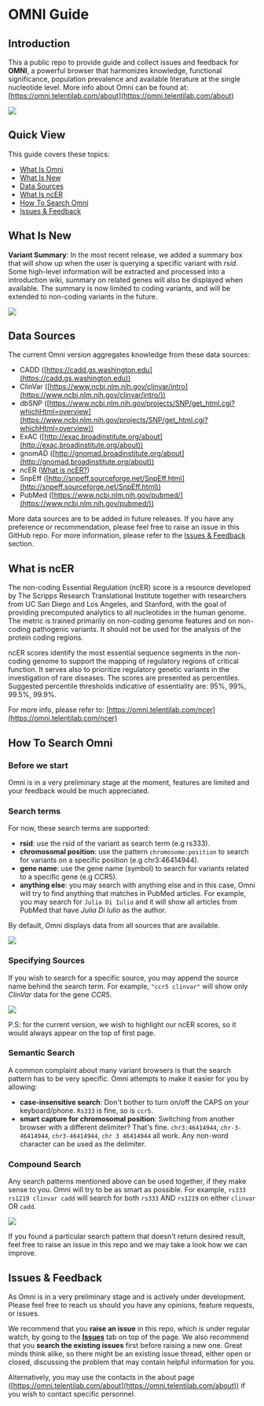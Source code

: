 # OMNI Guide

## Introduction

This a public repo to provide guide and collect issues and feedback for **OMNI**, a powerful browser that harmonizes knowledge, functional significance, population prevalence and available literature at the single nucleotide level. More info about Omni can be found at: [https://omni.telentilab.com/about](https://omni.telentilab.com/about)

<img src="res/homepage.png">

## Quick View

This guide covers these topics:
- [What Is Omni](#introduction)
- [What Is New](#what-is-new)
- [Data Sources](#data-sources)
- [What Is ncER](#what-is-ncer)
- [How To Search Omni](#how-to-search-omni)
- [Issues & Feedback](#issues-&-feedback)

## What Is New

**Variant Summary**: In the most recent release, we added a summary box that will show up when the user is querying a specific variant with *rsid*. Some high-level information will be extracted and processed into a introduction wiki, summary on related genes will also be displayed when available. The summary is now limited to coding variants, and will be extended to non-coding variants in the future.

<img src="res/summary_box.png">

## Data Sources

The current Omni version aggregates knowledge from these data sources:
- CADD ([https://cadd.gs.washington.edu](https://cadd.gs.washington.edu))
- ClinVar ([https://www.ncbi.nlm.nih.gov/clinvar/intro](https://www.ncbi.nlm.nih.gov/clinvar/intro/))
- dbSNP ([https://www.ncbi.nlm.nih.gov/projects/SNP/get_html.cgi?whichHtml=overview](https://www.ncbi.nlm.nih.gov/projects/SNP/get_html.cgi?whichHtml=overview))
- ExAC ([http://exac.broadinstitute.org/about](http://exac.broadinstitute.org/about))
- gnomAD ([http://gnomad.broadinstitute.org/about](http://gnomad.broadinstitute.org/about))
- ncER ([What is ncER?](#what-is-ncer?))
- SnpEff ([http://snpeff.sourceforge.net/SnpEff.html](http://snpeff.sourceforge.net/SnpEff.html))
- PubMed ([https://www.ncbi.nlm.nih.gov/pubmed/](https://www.ncbi.nlm.nih.gov/pubmed/))

More data sources are to be added in future releases. If you have any preference or recommendation, please feel free to raise an issue in this GitHub repo. For more information, please refer to the [Issues & Feedback](#issues-&-feedback) section.

## What is ncER
The non-coding Essential Regulation (ncER) score is a resource developed by The Scripps Research Translational Institute together with researchers from UC San Diego and Los Angeles, and Stanford, with the goal of providing precomputed analytics to all nucleotides in the human genome. The metric is trained primarily on non-coding genome features and on non-coding pathogenic variants. It should not be used for the analysis of the protein coding regions.

ncER scores identify the most essential sequence segments in the non-coding genome to support the mapping of regulatory regions of critical function. It serves also to prioritize regulatory genetic variants in the investigation of rare diseases. The scores are presented as percentiles. Suggested percentile thresholds indicative of essentiality are: 95%, 99%, 99.5%, 99.9%.

For more info, please refer to: [https://omni.telentilab.com/ncer](https://omni.telentilab.com/ncer)

## How To Search Omni

### Before we start

Omni is in a very preliminary stage at the moment, features are limited and your feedback would be much appreciated.

### Search terms

For now, these search terms are supported:
- **rsid**: use the rsid of the variant as search term (e.g rs333).
- **chromosomal position**: use the pattern `chromosome:position` to search for variants on a specific position (e.g chr3:46414944).
- **gene name**: use the gene name (symbol) to search for variants related to a specific gene (e.g CCR5).
- **anything else**: you may search with anything else and in this case, Omni will try to find anything that matches in PubMed articles. For example, you may search for `Julia Di Iulio` and it will show all articles from PubMed that have *Julia Di Iulio* as the author. 

By default, Omni displays data from all sources that are available.

<img src="res/search_result.png" >

### Specifying Sources

If you wish to search for a specific source, you may append the source name behind the search term. For example, `"ccr5 clinvar"` will show only *ClinVar* data for the gene *CCR5*. 

<img src="res/specifying_sources.png">

P.S: for the current version, we wish to highlight our ncER scores, so it would always appear on the top of first page.

### Semantic Search

A common complaint about many variant browsers is that the search pattern has to be very specific. Omni attempts to make it easier for you by allowing:

- **case-insensitive search**: Don't bother to turn on/off the CAPS on your keyboard/phone. `Rs333` is fine, so is `ccr5`.
- **smart capture for chromosomal position**: Switching from another browser with a different delimiter? That's fine. `chr3:46414944`, `chr-3-46414944`, `chr3-46414944`, `chr 3 46414944` all work. Any non-word character can be used as the delimiter.

### Compound Search

Any search patterns mentioned above can be used together, if they make sense to you. Omni will try to be as smart as possible. For example, `rs333 rs1219 clinvar cadd` will search for both `rs333` AND `rs1219` on either `clinvar` OR `cadd`.

<img src="res/compound_search.png">

If you found a particular search pattern that doesn't return desired result, feel free to raise an issue in this repo and we may take a look how we can improve.

## Issues & Feedback

As Omni is in a very preliminary stage and is actively under development. Please feel free to reach us should you have any opinions, feature requests, or issues. 

We recommend that you **raise an issue** in this repo, which is under regular watch, by going to the [**Issues**](https://github.com/TelentiLab/Omni/issues) tab on top of the page. We also recommend that you **search the existing issues** first before raising a new one. Great minds think alike, so there might be an existing issue thread, either open or closed, discussing the problem that may contain helpful information for you.

Alternatively, you may use the contacts in the about page ([https://omni.telentilab.com/about](https://omni.telentilab.com/about)) if you wish to contact specific personnel.

